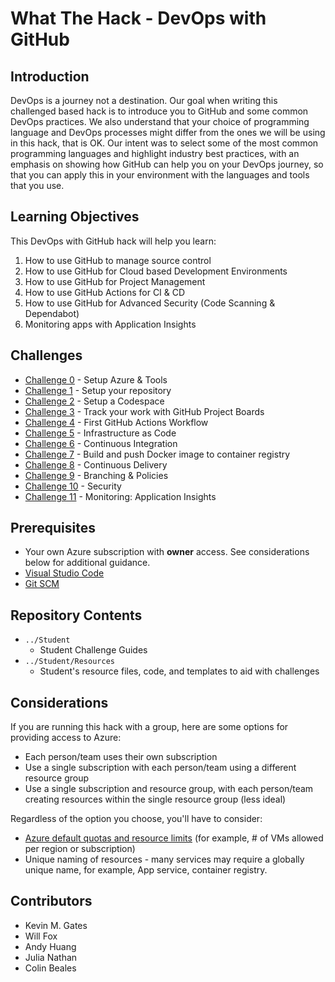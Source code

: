 # What The Hack - DevOps with GitHub

## Introduction
DevOps is a journey not a destination. Our goal when writing this challenged based hack is to introduce you to GitHub and some common DevOps practices. We also understand that your choice of programming language and DevOps processes might differ from the ones we will be using in this hack, that is OK. Our intent was to select some of the most common programming languages and highlight industry best practices, with an emphasis on showing how GitHub can help you on your DevOps journey, so that you can apply this in your environment with the languages and tools that you use.

## Learning Objectives

This DevOps with GitHub hack will help you learn:
1. How to use GitHub to manage source control
2. How to use GitHub for Cloud based Development Environments
3. How to use GitHub for Project Management
4. How to use GitHub Actions for CI & CD
5. How to use GitHub for Advanced Security (Code Scanning & Dependabot)
6. Monitoring apps with Application Insights

## Challenges
 - [Challenge 0](./Student/challenge00.md) - Setup Azure & Tools
 - [Challenge 1](./Student/challenge01.md) - Setup your repository
 - [Challenge 2](./Student/challenge02.md) - Setup a Codespace
 - [Challenge 3](./Student/challenge03.md) - Track your work with GitHub Project Boards
 - [Challenge 4](./Student/challenge04.md) - First GitHub Actions Workflow
 - [Challenge 5](./Student/challenge05.md) - Infrastructure as Code
 - [Challenge 6](./Student/challenge06.md) - Continuous Integration
 - [Challenge 7](./Student/challenge07.md) - Build and push Docker image to container registry
 - [Challenge 8](./Student/challenge08.md) - Continuous Delivery
 - [Challenge 9](./Student/challenge09.md) - Branching & Policies
 - [Challenge 10](./Student/challenge10.md) - Security
 - [Challenge 11](./Student/challenge11.md) - Monitoring: Application Insights


## Prerequisites
- Your own Azure subscription with **owner** access. See considerations below for additional guidance.
- [Visual Studio Code](https://code.visualstudio.com)
- [Git SCM](https://git-scm.com/download)

## Repository Contents
- `../Student`
  - Student Challenge Guides
- `../Student/Resources`
  - Student's resource files, code, and templates to aid with challenges

## Considerations

If you are running this hack with a group, here are some options for providing access to Azure:
- Each person/team uses their own subscription
- Use a single subscription with each person/team using a different resource group
- Use a single subscription and resource group, with each person/team creating resources within the single resource group (less ideal)

Regardless of the option you choose, you'll have to consider:
- [Azure default quotas and resource limits](https://docs.microsoft.com/en-us/azure/azure-resource-manager/management/azure-subscription-service-limits) (for example, # of VMs allowed per region or subscription)
- Unique naming of resources - many services may require a globally unique name, for example, App service, container registry.

## Contributors
- Kevin M. Gates
- Will Fox
- Andy Huang
- Julia Nathan
- Colin Beales
